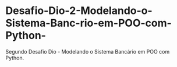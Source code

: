 # Desafio-Dio-2-Modelando-o-Sistema-Banc-rio-em-POO-com-Python-
Segundo Desafio Dio - Modelando o Sistema Bancário em POO com Python.
